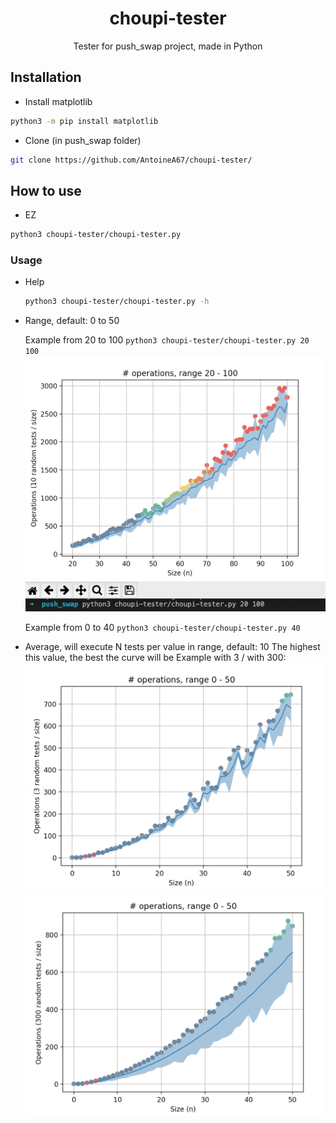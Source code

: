 <div id="top"></div>

<h1 align="center">choupi-tester</h1>

  <p align="center">
    Tester for push_swap project, made in Python
    <br />
  </p>
</div>



<!-- ABOUT THE PROJECT -->
## Installation

- Install matplotlib
```sh
python3 -m pip install matplotlib
```
- Clone (in push_swap folder)
```sh
git clone https://github.com/AntoineA67/choupi-tester/
```



<!-- GETTING STARTED -->
## How to use

- EZ
```sh
python3 choupi-tester/choupi-tester.py
```


### Usage

- Help
  ```sh
  python3 choupi-tester/choupi-tester.py -h
  ```
- Range, default: 0 to 50

  Example from 20 to 100 `python3 choupi-tester/choupi-tester.py 20 100`
  ![Screenshot 20-100][screenshot_20-100]
  
  Example from 0 to 40 `python3 choupi-tester/choupi-tester.py 40`
  
 - Average, will execute N tests per value in range, default: 10
  The highest this value, the best the curve will be
  Example with 3 / with 300:
  ![Screenshot average 3][a3]
  ![Screenshot average 300][a300]


[screenshot_20-100]: screenshots/20-100.png
[a3]: screenshots/a3.png
[a300]: screenshots/a300.png
